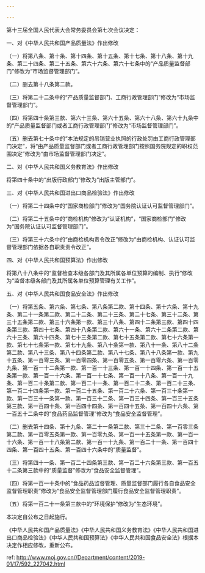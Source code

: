 ```yaml
---

---
```


第十三届全国人民代表大会常务委员会第七次会议决定：

一、对《中华人民共和国产品质量法》作出修改

（一）将第八条、第十条、第十四条、第十五条、第十七条、第十八条、第十九条、第二十四条、第二十五条、第六十六条、第六十七条中的“产品质量监督部门”修改为“市场监督管理部门”。

（二）删去第十八条第二款。

（三）将第二十二条中的“产品质量监督部门、工商行政管理部门”修改为“市场监督管理部门”。

（四）将第四十条第三款、第六十三条、第六十五条、第六十八条、第六十九条中的“产品质量监督部门或者工商行政管理部门”修改为“市场监督管理部门”。

（五）删去第七十条中的“本法规定的吊销营业执照的行政处罚由工商行政管理部门决定”，将“由产品质量监督部门或者工商行政管理部门按照国务院规定的职权范围决定”修改为“由市场监督管理部门决定”。

二、对《中华人民共和国义务教育法》作出修改

将第四十条中的“出版行政部门”修改为“出版主管部门”。

三、对《中华人民共和国进出口商品检验法》作出修改

（一）将第二十四条中的“国家商检部门”修改为“国务院认证认可监督管理部门”。

（二）将第二十五条中的“商检机构”修改为“认证机构”，“国家商检部门”修改为“国务院认证认可监督管理部门”。

（三）将第三十六条中的“由商检机构责令改正”修改为“由商检机构、认证认可监督管理部门依据各自职责责令改正”。

四、对《中华人民共和国预算法》作出修改

将第八十八条中的“监督检查本级各部门及其所属各单位预算的编制、执行”修改为“监督本级各部门及其所属各单位预算管理有关工作”。

五、对《中华人民共和国食品安全法》作出修改

（一）将第五条、第六条、第七条、第八条第二款、第十四条、第十六条、第十九条、第二十一条第二款、第二十二条、第二十三条、第二十七条、第三十二条、第三十五条第二款、第三十六条第一款、第三十八条、第四十二条第三款、第四十四条第三款、第四十七条、第四十八条第二款、第六十一条、第六十二条第二款、第六十三条、第六十四条、第七十三条第二款、第七十五条第二款、第七十六条第一款、第七十七条第一款、第七十九条、第八十条第一款、第八十一条、第八十二条第二款、第八十三条、第八十四条第二款、第八十七条、第八十八条第一款、第九十五条、第一百零三条、第一百零四条、第一百零五条、第一百零六条、第一百零九条、第一百一十二条第一款、第一百一十三条、第一百一十四条、第一百一十五条第一款、第一百一十六条、第一百一十七条、第一百一十八条、第一百一十九条、第一百二十条第二款、第一百二十一条、第一百二十二条、第一百二十三条、第一百二十四条第一款、第一百二十五条、第一百二十六条、第一百三十条第一款、第一百三十一条第一款、第一百三十二条、第一百三十四条、第一百三十五条第三款、第一百四十条、第一百四十四条、第一百四十五条、第一百四十六条、第一百五十二条中的“食品药品监督管理”修改为“食品安全监督管理”。

（二）删去第十四条、第十九条、第二十一条第二款、第三十二条、第一百零三条第二款、第一百零五条第一款、第一百零九条、第一百一十五条第一款、第一百一十六条、第一百一十八条第二款、第一百一十九条、第一百二十一条、第一百四十四条、第一百四十五条、第一百四十六条中的“质量监督”。

（三）将第四十一条、第一百二十四条第三款、第一百二十六条第三款、第一百五十二条第三款中的“质量监督”修改为“食品安全监督管理”。

（四）将第一百一十条中的“食品药品监督管理、质量监督部门履行各自食品安全监督管理职责”修改为“食品安全监督管理部门履行食品安全监督管理职责”。

（五）将第一百二十一条第三款中的“环境保护”修改为“生态环境”。

本决定自公布之日起施行。

《中华人民共和国产品质量法》《中华人民共和国义务教育法》《中华人民共和国进出口商品检验法》《中华人民共和国预算法》《中华人民共和国食品安全法》根据本决定作相应修改，重新公布。

 ref: <http://www.moj.gov.cn//Department/content/2019-01/17/592_227042.html>
